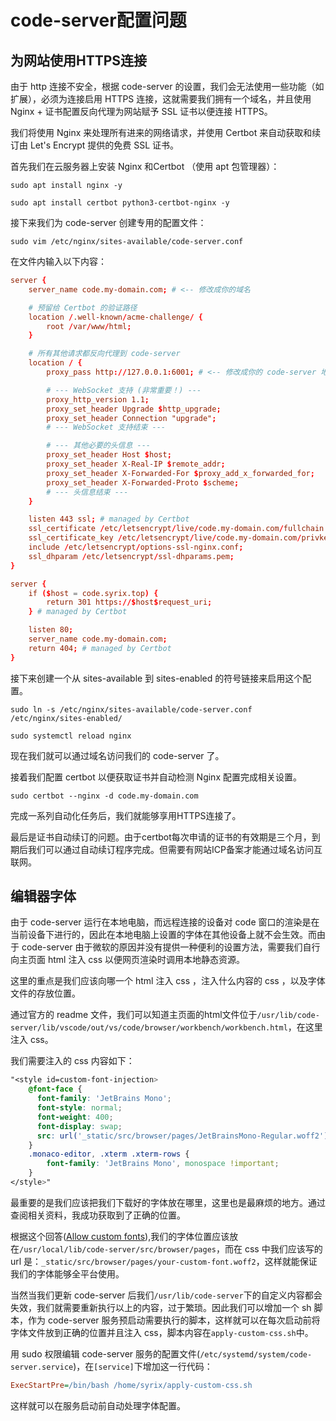 # code-server配置问题

## 为网站使用HTTPS连接
由于 http 连接不安全，根据 code-server 的设置，我们会无法使用一些功能（如扩展），必须为连接启用 HTTPS 连接，这就需要我们拥有一个域名，并且使用 Nginx + 证书配置反向代理为网站赋予 SSL 证书以便连接 HTTPS。

我们将使用 Nginx 来处理所有进来的网络请求，并使用 Certbot 来自动获取和续订由 Let's Encrypt 提供的免费 SSL 证书。

首先我们在云服务器上安装 Nginx 和Certbot （使用 apt 包管理器）：
```shell
sudo apt install nginx -y

sudo apt install certbot python3-certbot-nginx -y
```

接下来我们为 code-server 创建专用的配置文件：
```shell
sudo vim /etc/nginx/sites-available/code-server.conf
```
在文件内输入以下内容：
```conf
server {
    server_name code.my-domain.com; # <-- 修改成你的域名

    # 预留给 Certbot 的验证路径
    location /.well-known/acme-challenge/ {
        root /var/www/html;
    }

    # 所有其他请求都反向代理到 code-server
    location / {
        proxy_pass http://127.0.0.1:6001; # <-- 修改成你的 code-server 地址和端口

        # --- WebSocket 支持 (非常重要！) ---
        proxy_http_version 1.1;
        proxy_set_header Upgrade $http_upgrade;
        proxy_set_header Connection "upgrade";
        # --- WebSocket 支持结束 ---

        # --- 其他必要的头信息 ---
        proxy_set_header Host $host;
        proxy_set_header X-Real-IP $remote_addr;
        proxy_set_header X-Forwarded-For $proxy_add_x_forwarded_for;
        proxy_set_header X-Forwarded-Proto $scheme;
        # --- 头信息结束 ---
    }

    listen 443 ssl; # managed by Certbot
    ssl_certificate /etc/letsencrypt/live/code.my-domain.com/fullchain.pem;       # managed by Certbot
    ssl_certificate_key /etc/letsencrypt/live/code.my-domain.com/privkey.pem;     # managed by Certbot
    include /etc/letsencrypt/options-ssl-nginx.conf;                          # managed by Certbot
    ssl_dhparam /etc/letsencrypt/ssl-dhparams.pem;                            # managed by Certbot
}

server {
    if ($host = code.syrix.top) {
        return 301 https://$host$request_uri;
    } # managed by Certbot

    listen 80;
    server_name code.my-domain.com;
    return 404; # managed by Certbot
}
```

接下来创建一个从 sites-available 到 sites-enabled 的符号链接来启用这个配置。
```shell
sudo ln -s /etc/nginx/sites-available/code-server.conf /etc/nginx/sites-enabled/

sudo systemctl reload nginx
```

现在我们就可以通过域名访问我们的 code-server 了。

接着我们配置 certbot 以便获取证书并自动检测 Nginx 配置完成相关设置。
```shell
sudo certbot --nginx -d code.my-domain.com
```
完成一系列自动化任务后，我们就能够享用HTTPS连接了。

最后是证书自动续订的问题。由于certbot每次申请的证书的有效期是三个月，到期后我们可以通过自动续订程序完成。但需要有网站ICP备案才能通过域名访问互联网。

## 编辑器字体
由于 code-server 运行在本地电脑，而远程连接的设备对 code 窗口的渲染是在当前设备下进行的，因此在本地电脑上设置的字体在其他设备上就不会生效。而由于 code-server 由于微软的原因并没有提供一种便利的设置方法，需要我们自行向主页面 html 注入 css 以便网页渲染时调用本地静态资源。

这里的重点是我们应该向哪一个 html 注入 css ，注入什么内容的 css ，以及字体文件的存放位置。

通过官方的 readme 文件，我们可以知道主页面的html文件位于`/usr/lib/code-server/lib/vscode/out/vs/code/browser/workbench/workbench.html`，在这里注入 css。

我们需要注入的 css 内容如下：
```css
"<style id=custom-font-injection>
    @font-face {
      font-family: 'JetBrains Mono';
      font-style: normal;
      font-weight: 400;
      font-display: swap;
      src: url('_static/src/browser/pages/JetBrainsMono-Regular.woff2') format('woff2');
    }
    .monaco-editor, .xterm .xterm-rows {
        font-family: 'JetBrains Mono', monospace !important;
    }
</style>"
```

最重要的是我们应该把我们下载好的字体放在哪里，这里也是最麻烦的地方。通过查阅相关资料，我成功获取到了正确的位置。

根据这个回答([Allow custom fonts](https://github.com/coder/code-server/issues/1374#issuecomment-1013967529)),我们的字体位置应该放在`/usr/local/lib/code-server/src/browser/pages`，而在 css 中我们应该写的 url 是：`_static/src/browser/pages/your-custom-font.woff2`，这样就能保证我们的字体能够全平台使用。

当然当我们更新 code-server 后我们`/usr/lib/code-server`下的自定义内容都会失效，我们就需要重新执行以上的内容，过于繁琐。因此我们可以增加一个 sh 脚本，作为 code-server 服务预启动需要执行的脚本，这样就可以在每次启动前将字体文件放到正确的位置并且注入 css，脚本内容在`apply-custom-css.sh`中。

用 sudo 权限编辑 code-server 服务的配置文件(`/etc/systemd/system/code-server.service`)，在`[service]`下增加这一行代码：
```ini
ExecStartPre=/bin/bash /home/syrix/apply-custom-css.sh
```
这样就可以在服务启动前自动处理字体配置。